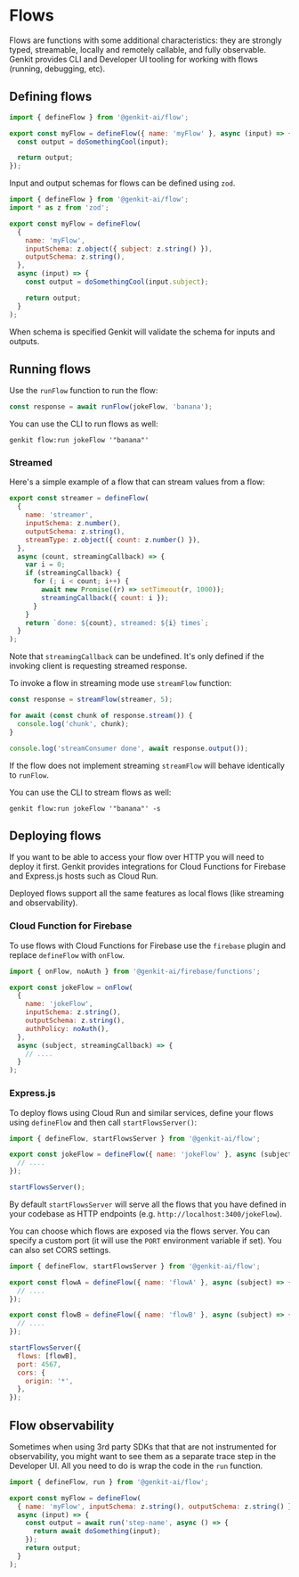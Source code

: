# Flows

Flows are functions with some additional characteristics: they are strongly
typed, streamable, locally and remotely callable, and fully observable. Genkit
provides CLI and Developer UI tooling for working with flows (running,
debugging, etc).

## Defining flows

```javascript
import { defineFlow } from '@genkit-ai/flow';

export const myFlow = defineFlow({ name: 'myFlow' }, async (input) => {
  const output = doSomethingCool(input);

  return output;
});
```

Input and output schemas for flows can be defined using `zod`.

```javascript
import { defineFlow } from '@genkit-ai/flow';
import * as z from 'zod';

export const myFlow = defineFlow(
  {
    name: 'myFlow',
    inputSchema: z.object({ subject: z.string() }),
    outputSchema: z.string(),
  },
  async (input) => {
    const output = doSomethingCool(input.subject);

    return output;
  }
);
```

When schema is specified Genkit will validate the schema for inputs and outputs.

## Running flows

Use the `runFlow` function to run the flow:

```js
const response = await runFlow(jokeFlow, 'banana');
```

You can use the CLI to run flows as well:

```posix-terminal
genkit flow:run jokeFlow '"banana"'
```

### Streamed

Here's a simple example of a flow that can stream values from a flow:

```javascript
export const streamer = defineFlow(
  {
    name: 'streamer',
    inputSchema: z.number(),
    outputSchema: z.string(),
    streamType: z.object({ count: z.number() }),
  },
  async (count, streamingCallback) => {
    var i = 0;
    if (streamingCallback) {
      for (; i < count; i++) {
        await new Promise((r) => setTimeout(r, 1000));
        streamingCallback({ count: i });
      }
    }
    return `done: ${count}, streamed: ${i} times`;
  }
);
```

Note that `streamingCallback` can be undefined. It's only defined if the
invoking client is requesting streamed response.

To invoke a flow in streaming mode use `streamFlow` function:

```javascript
const response = streamFlow(streamer, 5);

for await (const chunk of response.stream()) {
  console.log('chunk', chunk);
}

console.log('streamConsumer done', await response.output());
```

If the flow does not implement streaming `streamFlow` will behave identically to `runFlow`.

You can use the CLI to stream flows as well:

```posix-terminal
genkit flow:run jokeFlow '"banana"' -s
```

## Deploying flows

If you want to be able to access your flow over HTTP you will need to deploy it
first. Genkit provides integrations for Cloud Functions for Firebase and
Express.js hosts such as Cloud Run.

Deployed flows support all the same features as local flows (like streaming and
observability).

### Cloud Function for Firebase

To use flows with Cloud Functions for Firebase use the `firebase` plugin and replace `defineFlow` with `onFlow`.

```js
import { onFlow, noAuth } from '@genkit-ai/firebase/functions';

export const jokeFlow = onFlow(
  {
    name: 'jokeFlow',
    inputSchema: z.string(),
    outputSchema: z.string(),
    authPolicy: noAuth(),
  },
  async (subject, streamingCallback) => {
    // ....
  }
);
```

### Express.js

To deploy flows using Cloud Run and similar services, define your flows using `defineFlow` and then call `startFlowsServer()`:

```js
import { defineFlow, startFlowsServer } from '@genkit-ai/flow';

export const jokeFlow = defineFlow({ name: 'jokeFlow' }, async (subject) => {
  // ....
});

startFlowsServer();
```

By default `startFlowsServer` will serve all the flows that you have defined in your codebase as HTTP endpoints (e.g. `http://localhost:3400/jokeFlow`).

You can choose which flows are exposed via the flows server. You can specify a custom port (it will use the `PORT` environment variable if set). You can also set CORS settings.

```js
import { defineFlow, startFlowsServer } from '@genkit-ai/flow';

export const flowA = defineFlow({ name: 'flowA' }, async (subject) => {
  // ....
});

export const flowB = defineFlow({ name: 'flowB' }, async (subject) => {
  // ....
});

startFlowsServer({
  flows: [flowB],
  port: 4567,
  cors: {
    origin: '*',
  },
});
```

## Flow observability

Sometimes when using 3rd party SDKs that that are not instrumented for observability, you might want to see them as a separate trace step in the Developer UI. All you need to do is wrap the code in the `run` function.

```js
import { defineFlow, run } from '@genkit-ai/flow';

export const myFlow = defineFlow(
  { name: 'myFlow', inputSchema: z.string(), outputSchema: z.string() },
  async (input) => {
    const output = await run('step-name', async () => {
      return await doSomething(input);
    });
    return output;
  }
);
```
